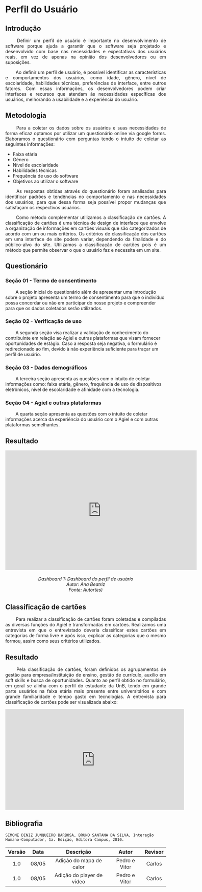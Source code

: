 # Perfil do Usuário

## Introdução

<p align="justify">
&emsp;&emsp; 
Definir um perfil de usuário é importante no desenvolvimento de software porque ajuda a garantir que o software seja projetado e desenvolvido com base nas necessidades e expectativas dos usuários reais, em vez de apenas na opinião dos desenvolvedores ou em suposições.
</p>

<p align="justify">
&emsp;&emsp; 
Ao definir um perfil de usuário, é possível identificar as características e comportamentos dos usuários, como idade, gênero, nível de escolaridade, habilidades técnicas, preferências de interface, entre outros fatores. Com essas informações, os desenvolvedores podem criar interfaces e recursos que atendam às necessidades específicas dos usuários, melhorando a usabilidade e a experiência do usuário.
</p>

## Metodologia

<p align="justify">
&emsp;&emsp; 
Para a coletar os dados sobre os usuários e suas necessidades de forma eficaz optamos por utilizar um questionário online via google forms. Elaboramos o questionário com perguntas tendo o intuito de coletar as seguintes informações:
</p>

* Faixa etária
* Gênero
* Nível de escolaridade
* Habilidades técnicas
* Frequência de uso do software
* Objetivos ao utilizar o software

<p align="justify">
&emsp;&emsp; 
As respostas obtidas através do questionário foram analisadas para identificar padrões e tendências no comportamento e nas necessidades dos usuários, para que dessa forma seja possível propor mudanças que satisfaçam os respectivos usuários.
</p>

<p align="justify">
&emsp;&emsp; 
Como método complementar utilizamos a classificação de cartões. A classificação de cartões é uma técnica de design de interface que envolve a organização de informações em cartões visuais que são categorizados de acordo com um ou mais critérios. Os critérios de classificação dos cartões em uma interface de site podem variar, dependendo da finalidade e do público-alvo do site.
Utilizamos a classificação de cartões pois é um método que permite observar o que o usuário faz e necessita em um site.
</p>

## Questionário

### Seção 01 - Termo de consentimento
<p aling="justify">
&emsp;&emsp;
A seção inicial do questionário além de apresentar uma introdução sobre o projeto apresenta um termo de consentimento para que o indivíduo possa concordar ou não em participar do nosso projeto e compreender para que os dados coletados serão utilizados.
</p>

### Seção 02 - Verificação de uso
<p aling="justify">
&emsp;&emsp;
A segunda seção visa realizar a validação de conhecimento do contribuinte em relação ao Agiel e outras plataformas que visam fornecer oportunidades de estágio. Caso a resposta seja negativa, o formulário é redirecionado ao fim, devido à não experiência suficiente para traçar um perfil de usuário.
</p>

### Seção 03 - Dados demográficos
<p aling="justify">
&emsp;&emsp;
A terceira seção apresenta as questões com o intuito de coletar informações como: faixa etária, gênero, frequência de uso de dispositivos eletrônicos, nível de escolaridade e afinidade com a tecnologia.
</p>

### Seção 04 - Agiel e outras plataformas
<p aling="justify">
&emsp;&emsp;
A quarta seção apresenta as questões com o intuito de coletar informações acerca da experiência do usuário com o Agiel e com outras plataformas semelhantes.
</p>

## Resultado
<iframe title="Report Section" width="600" height="373.5" src="https://app.powerbi.com/view?r=eyJrIjoiNTdkNTQ0Y2EtYzAxOC00ODY5LWE1YjYtY2UwOTQzN2JhZTMwIiwidCI6ImViMDkwNDIwLTQ0NGMtNDNmNy05MWYyLTRiOGRhNmJmZThlMSJ9" frameborder="0" allowFullScreen="true"></iframe>

<h6 align = "center"> Dashboard 1: Dashboard do perfil de usuário
<br> Autor: Ana Beatriz
<br>Fonte: Autor(es)</h6>

## Classificação de cartões

<p align="justify">
&emsp;&emsp;
Para realizar a classificação de cartões foram coletadas e compiladas as diversas funções do Agiel e transformadas em cartões. Realizamos uma entrevista em que o entrevistado deveria classificar estes cartões em categorias de forma livre e após isso, explicar as categorias que o mesmo formou, assim como seus critérios utilizados.
</p>

## Resultado

<p align="justify">
&emsp;&emsp;
Pela classificação de cartões, foram definidos os agrupamentos de gestão para empresa/instituição de ensino, gestão de currículo, auxílio em soft skills e busca de oportunidades.
Quanto ao perfil obtido no formulário, em geral se alinha com o perfil do estudante da UnB, tendo em grande parte usuários na faixa etária mais presente entre universitários e com grande familiaridade e tempo gasto em tecnologias. 
A entrevista para classificação de cartões pode ser visualizada abaixo:
</p>

<iframe width="560" height="315" src="https://www.youtube.com/embed/ZZ3JFmUB0Vg" title="YouTube video player" frameborder="0" allow="accelerometer; autoplay; clipboard-write; encrypted-media; gyroscope; picture-in-picture; web-share" allowfullscreen></iframe>

## Bibliografia
```
SIMONE DINIZ JUNQUEIRO BARBOSA, BRUNO SANTANA DA SILVA, Interação Humano-Computador, 1a. Edição, Editora Campus, 2010.
```

| Versão | Data  |            Descrição             |     Autor      |    Revisor    |
|:------:|:-----:|:--------------------------------:|:--------------:|:-------------:|
|  1.0   | 08/05 | Adição do mapa de calor | Pedro e Vitor | Carlos |
|  1.0   | 08/05 | Adição do player de vídeo | Pedro e Vitor | Carlos |
